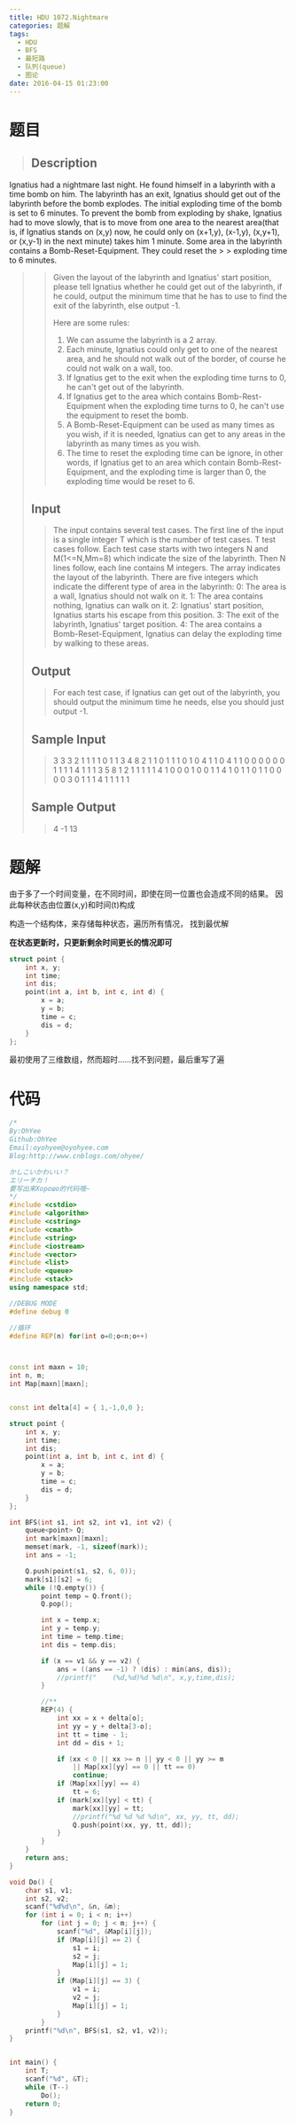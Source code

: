 ```yaml
---
title: HDU 1072.Nightmare
categories: 题解
tags:
  - HDU
  - BFS
  - 最短路
  - 队列(queue)
  - 图论
date: 2016-04-15 01:23:00
---
```


# 题目


> ## Description
> > 
Ignatius had a nightmare last night. He found himself in a labyrinth with a time bomb on him. The labyrinth has an exit, Ignatius should get out of the labyrinth before the bomb explodes. The initial exploding time of the bomb is set to 6 minutes. To prevent the bomb from exploding by shake, Ignatius had to move slowly, that is to move from one area to the nearest area(that is, if Ignatius stands on (x,y) now, he could only on (x+1,y), (x-1,y), (x,y+1), or (x,y-1) in the next minute) takes him 1 minute. Some area in the labyrinth contains a Bomb-Reset-Equipment. They could reset the > > exploding time to 6 minutes. 
> > 
> > Given the layout of the labyrinth and Ignatius' start position, please tell Ignatius whether he could get out of the labyrinth, if he could, output the minimum time that he has to use to find the exit of the labyrinth, else output -1. 
> > 
> > Here are some rules: 
> > 1. We can assume the labyrinth is a 2 array. 
> > 2. Each minute, Ignatius could only get to one of the nearest area, and he should not walk out of the border, of course he could not walk on a wall, too. 
> > 3. If Ignatius get to the exit when the exploding time turns to 0, he can't get out of the labyrinth. 
> > 4. If Ignatius get to the area which contains Bomb-Rest-Equipment when the exploding time turns to 0, he can't use the equipment to reset the bomb. 
> > 5. A Bomb-Reset-Equipment can be used as many times as you wish, if it is needed, Ignatius can get to any areas in the labyrinth as many times as you wish. 
> > 6. The time to reset the exploding time can be ignore, in other words, if Ignatius get to an area which contain Bomb-Rest-Equipment, and the exploding time is larger than 0, the exploding time would be reset to 6. 
> <!--more-->
> ## Input
> 
> > The input contains several test cases. The first line of the input is a single integer T which is the number of test cases. T test cases follow. 
> > Each test case starts with two integers N and M(1<=N,Mm=8) which indicate the size of the labyrinth. Then N lines follow, each line contains M integers. The array indicates the layout of the labyrinth. 
> > There are five integers which indicate the different type of area in the labyrinth: 
> > 0: The area is a wall, Ignatius should not walk on it. 
> > 1: The area contains nothing, Ignatius can walk on it. 
> > 2: Ignatius' start position, Ignatius starts his escape from this position. 
> > 3: The exit of the labyrinth, Ignatius' target position. 
> > 4: The area contains a Bomb-Reset-Equipment, Ignatius can delay the exploding time by walking to these areas. 
> 
> ## Output
> 
> > For each test case, if Ignatius can get out of the labyrinth, you should output the minimum time he needs, else you should just output -1. 
> 
> ## Sample Input
> 
> > 3 3 3 2 1 1 1 1 0 1 1 3 4 8 2 1 1 0 1 1 1 0 1 0 4 1 1 0 4 1 1 0 0 0 0 0 0 1 1 1 1 4 1 1 1 3 5 8 1 2 1 1 1 1 1 4 1 0 0 0 1 0 0 1 1 4 1 0 1 1 0 1 1 0 0 0 0 3 0 1 1 1 4 1 1 1 1 1
> 
> ## Sample Output
> 
> > 4 -1 13

# 题解

由于多了一个时间变量，在不同时间，即使在同一位置也会造成不同的结果。
因此每种状态由位置(x,y)和时间(t)构成
 
构造一个结构体，来存储每种状态，遍历所有情况， 找到最优解
 
**在状态更新时，只更新剩余时间更长的情况即可**

```cpp
struct point {
    int x, y;
    int time;
    int dis;
    point(int a, int b, int c, int d) {
        x = a;
        y = b;
        time = c;
        dis = d;
    }
};
```

最初使用了三维数组，然而超时……找不到问题，最后重写了遍 

# 代码

```cpp
/*
By:OhYee
Github:OhYee
Email:oyohyee@oyohyee.com
Blog:http://www.cnblogs.com/ohyee/

かしこいかわいい？
エリーチカ！
要写出来Хорошо的代码哦~
*/
#include <cstdio>
#include <algorithm>
#include <cstring>
#include <cmath>
#include <string>
#include <iostream>
#include <vector>
#include <list>
#include <queue>
#include <stack>
using namespace std;

//DEBUG MODE
#define debug 0

//循环
#define REP(n) for(int o=0;o<n;o++)



const int maxn = 10;
int n, m;
int Map[maxn][maxn];


const int delta[4] = { 1,-1,0,0 };

struct point {
    int x, y;
    int time;
    int dis;
    point(int a, int b, int c, int d) {
        x = a;
        y = b;
        time = c;
        dis = d;
    }
};

int BFS(int s1, int s2, int v1, int v2) {
    queue<point> Q;
    int mark[maxn][maxn];
    memset(mark, -1, sizeof(mark));
    int ans = -1;

    Q.push(point(s1, s2, 6, 0));
    mark[s1][s2] = 6;
    while (!Q.empty()) {
        point temp = Q.front();
        Q.pop();

        int x = temp.x;
        int y = temp.y;
        int time = temp.time;
        int dis = temp.dis;

        if (x == v1 && y == v2) {
            ans = ((ans == -1) ? (dis) : min(ans, dis));
            //printf("    (%d,%d)%d %d\n", x,y,time,dis);
        }

        //**
        REP(4) {
            int xx = x + delta[o];
            int yy = y + delta[3-o];
            int tt = time - 1;
            int dd = dis + 1;

            if (xx < 0 || xx >= n || yy < 0 || yy >= m
                || Map[xx][yy] == 0 || tt == 0)
                continue;
            if (Map[xx][yy] == 4)
                tt = 6;
            if (mark[xx][yy] < tt) {
                mark[xx][yy] = tt;
                //printf("%d %d %d %d\n", xx, yy, tt, dd);
                Q.push(point(xx, yy, tt, dd));
            }
        }
    }
    return ans;
}

void Do() {
    char s1, v1;
    int s2, v2;
    scanf("%d%d\n", &n, &m);
    for (int i = 0; i < n; i++)
        for (int j = 0; j < m; j++) {
            scanf("%d", &Map[i][j]);
            if (Map[i][j] == 2) {
                s1 = i;
                s2 = j;
                Map[i][j] = 1;
            }
            if (Map[i][j] == 3) {
                v1 = i;
                v2 = j;
                Map[i][j] = 1;
            }
        }
    printf("%d\n", BFS(s1, s2, v1, v2));
}


int main() {
    int T;
    scanf("%d", &T);
    while (T--)
        Do();
    return 0;
}
```